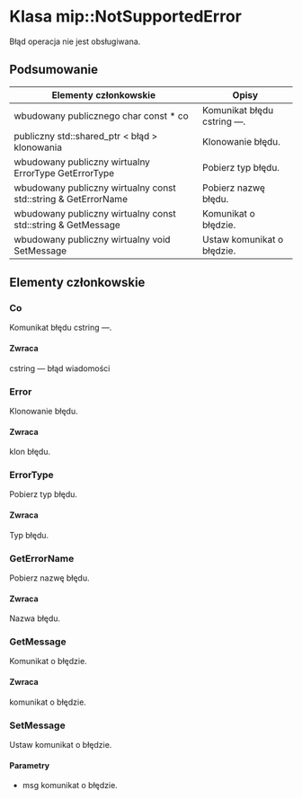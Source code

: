# <a name="class-mipnotsupportederror"></a>Klasa mip::NotSupportedError 
Błąd operacja nie jest obsługiwana.
## <a name="summary"></a>Podsumowanie
 Elementy członkowskie                        | Opisy                                
--------------------------------|---------------------------------------------
wbudowany publicznego char const * co | Komunikat błędu cstring —.
publiczny std::shared_ptr < błąd > klonowania | Klonowanie błędu.
wbudowany publiczny wirtualny ErrorType GetErrorType | Pobierz typ błędu.
wbudowany publiczny wirtualny const std::string & GetErrorName | Pobierz nazwę błędu.
wbudowany publiczny wirtualny const std::string & GetMessage | Komunikat o błędzie.
wbudowany publiczny wirtualny void SetMessage | Ustaw komunikat o błędzie.
## <a name="members"></a>Elementy członkowskie
### <a name="what"></a>Co
Komunikat błędu cstring —.
#### <a name="returns"></a>Zwraca
cstring — błąd wiadomości
### <a name="error"></a>Error
Klonowanie błędu.
#### <a name="returns"></a>Zwraca
klon błędu.
### <a name="errortype"></a>ErrorType
Pobierz typ błędu.
#### <a name="returns"></a>Zwraca
Typ błędu.
### <a name="geterrorname"></a>GetErrorName
Pobierz nazwę błędu.
#### <a name="returns"></a>Zwraca
Nazwa błędu.
### <a name="getmessage"></a>GetMessage
Komunikat o błędzie.
#### <a name="returns"></a>Zwraca
komunikat o błędzie.
### <a name="setmessage"></a>SetMessage
Ustaw komunikat o błędzie.
#### <a name="parameters"></a>Parametry
* msg komunikat o błędzie.